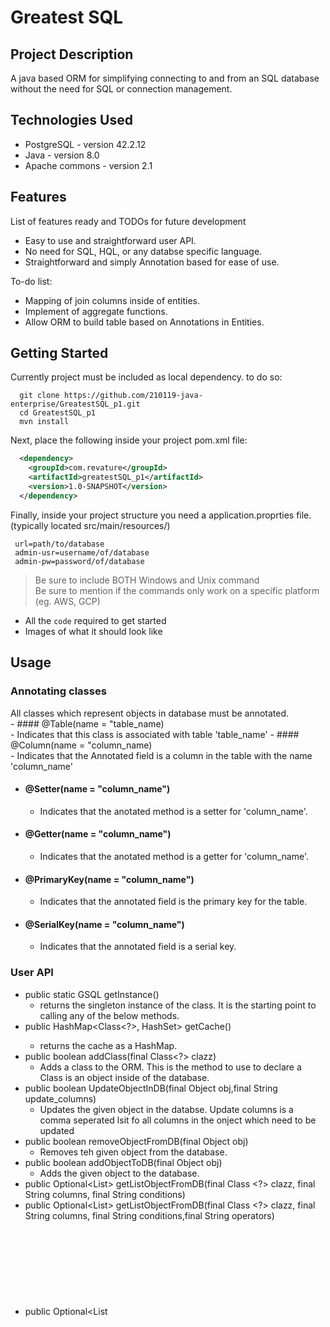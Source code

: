 # Greatest SQL

## Project Description
A java based ORM for simplifying connecting to and from an SQL database without the need for SQL or connection management. 

## Technologies Used

* PostgreSQL - version 42.2.12  
* Java - version 8.0  
* Apache commons - version 2.1  

## Features

List of features ready and TODOs for future development  
* Easy to use and straightforward user API.  
* No need for SQL, HQL, or any databse specific language.  
* Straightforward and simply Annotation based for ease of use. 

To-do list:  
* Mapping of join columns inside of entities.    
* Implement of aggregate functions.  
* Allow ORM to build table based on Annotations in Entities.  

## Getting Started  
Currently project must be included as local dependency. to do so:
```shell
  git clone https://github.com/210119-java-enterprise/GreatestSQL_p1.git
  cd GreatestSQL_p1
  mvn install
```
Next, place the following inside your project pom.xml file:
```XML
  <dependency>
    <groupId>com.revature</groupId>
    <artifactId>greatestSQL_p1</artifactId>
    <version>1.0-SNAPSHOT</version>
  </dependency>

```

Finally, inside your project structure you need a application.proprties file. 
 (typically located src/main/resources/)
 ``` 
  url=path/to/database
  admin-usr=username/of/database
  admin-pw=password/of/database

 ```

> Be sure to include BOTH Windows and Unix command  
> Be sure to mention if the commands only work on a specific platform (eg. AWS, GCP)

- All the `code` required to get started
- Images of what it should look like

## Usage  
  ### Annotating classes  
   All classes which represent objects in database must be annotated.   
    - #### @Table(name = "table_name)    
      - Indicates that this class is associated with table 'table_name' 
    - #### @Column(name = "column_name)  
      - Indicates that the Annotated field is a column in the table with the name 'column_name'  
   - #### @Setter(name = "column_name")  
      - Indicates that the anotated method is a setter for 'column_name'.  
   - #### @Getter(name = "column_name")  
      - Indicates that the anotated method is a getter for 'column_name'.  
   - #### @PrimaryKey(name = "column_name") 
      - Indicates that the annotated field is the primary key for the table.
   - #### @SerialKey(name = "column_name") 
      - Indicates that the annotated field is a serial key.

  ### User API  
  
  - public static GSQL getInstance()  
      - returns the singleton instance of the class. It is the starting point to calling any of the below methods.   
  - public HashMap<Class<?>, HashSet<Object>> getCache()  
      - returns the cache as a HashMap.  
  - public boolean addClass(final Class<?> clazz)  
      - Adds a class to the ORM. This is the method to use to declare a Class is an object inside of the database.  
  - public boolean UpdateObjectInDB(final Object obj,final String update_columns)  
      - Updates the given object in the databse. Update columns is a comma seperated lsit fo all columns in the onject which need to be updated
  - public boolean removeObjectFromDB(final Object obj)  
      - Removes teh given object from the database.  
  - public boolean addObjectToDB(final Object obj)  
      - Adds the given object to the database.  
  - public Optional<List<Object>> getListObjectFromDB(final Class <?> clazz, final String columns, final String conditions)  
  - public Optional<List<Object>> getListObjectFromDB(final Class <?> clazz, final String columns, final String conditions,final String operators)  
  - public Optional<List<Object>> getListObjectFromDB(final Class<?> clazz)  
      - Gets a list of all objects in the database which match the included search criteria  
          - columns - comma seperated list of columns to search by.  
          - conditions - coma seperated list the values the columns should match to.  
          - operators - comma seperated list of operators to apply to columns (AND/OR) in order that they should be applied.
  - public void beginCommit()  
      - begin databse commit.  
  - public void Rollback()  
      - Rollback to previous commit.  
  - public void Rollback(final String name)  
      - Rollback to previous commit with given name.  
  - public void setSavepoint(final String name)  
      - Set a savepoint with the given name.  
  - public void ReleaseSavepoint(final String name)  
      - Release the savepoint with the given name.  
  - public void enableAutoCommit()  
      - Enable auto commits on the database.  
  - public void setTransaction()  
      - Start a transaction block.
  - public void addAllFromDBToCache(final Class<?> clazz)  
      - Adds all objects currently in the databse of the given clas type to the cache.   


## License

This project uses the following license: [GNU Public License 3.0](https://www.gnu.org/licenses/gpl-3.0.en.html).

